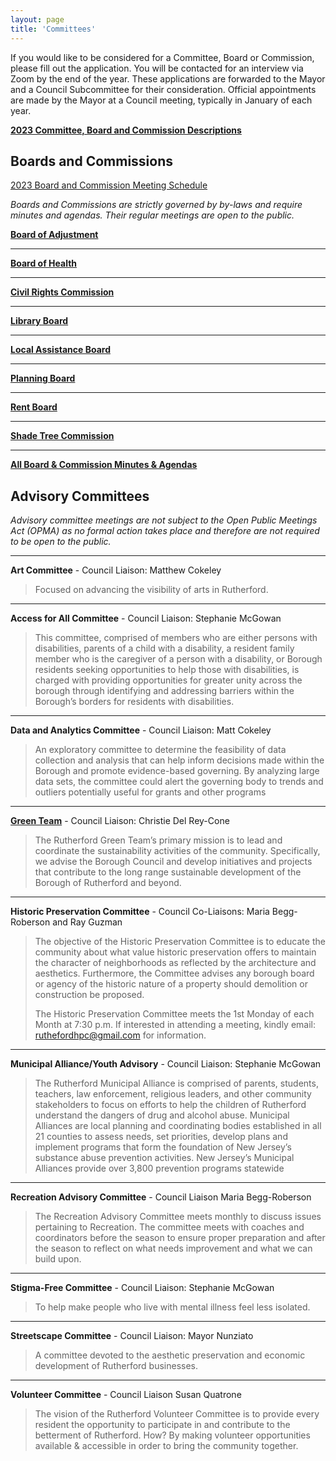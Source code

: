 ```yaml
---
layout: page
title: 'Committees'
---
```



<p markdown=1>
 
 If you would like to be considered for a Committee, Board or Commission, please fill out the application. You will be contacted for an interview via Zoom by the end of the year. These applications are forwarded to the Mayor and a Council Subcommittee for their consideration. Official appointments are made by the Mayor at a Council meeting, typically in January of each year.


[**2023 Committee, Board and Commission Descriptions**](https://storage.googleapis.com/static.rutherford-nj.com/committees/2023%20Committee%20Descriptions.pdf)  

</p>

<div class="row">
<div class="col-md-4">
<div class="card mb-4">
<div class="card-body" markdown=1>

## Boards and Commissions

[2023 Board and Commission Meeting Schedule](https://storage.googleapis.com/static.rutherford-nj.com/committees/ANNUAL%20NOTICE%202023.pdf)

*Boards and Commissions are strictly governed by by-laws and require minutes and agendas. Their regular meetings are open to the public.* 


[**Board of Adjustment**](board-of-adjustment/) 

---

[**Board of Health**](board-of-health/)

---

[**Civil Rights Commission**](civil-rights-commission/)

---

[**Library Board**](library-board/)

---

[**Local Assistance Board**](local-assistance-board/)

---

[**Planning Board**](planning-board/)

---

[**Rent Board**](rent-board/)

---

[**Shade Tree Commission**](shade-tree-commission/)

---

[**All Board & Commission Minutes & Agendas**](/departments/borough-clerk/minutes-and-agendas/)

</div>
</div>
</div>


<div class="col-md-8">
<div class="card mb-4">
<div class="card-body" markdown=1>

## Advisory Committees

*Advisory committee meetings are not subject to the Open Public Meetings Act (OPMA) as no formal action takes place and therefore are not required to be open to the public.*   

---

**Art Committee** - Council Liaison: Matthew Cokeley

> Focused on advancing the visibility of arts in Rutherford.

---

**Access for All Committee** - Council Liaison: Stephanie McGowan

> This committee, comprised of members who are either persons with disabilities, parents of a child with a disability, a resident family member who is the caregiver of a person with a disability, or Borough residents seeking opportunities to help those with disabilities, is charged with providing opportunities for greater unity across the borough through identifying and addressing barriers within the Borough’s borders for residents with disabilities.

---                            

**Data and Analytics Committee** - Council Liaison: Matt Cokeley

> An exploratory committee to determine the feasibility of data collection and analysis that can help inform decisions made within the Borough and promote evidence-based governing. By analyzing large data sets, the committee could alert the governing body to trends and outliers potentially useful for grants and other programs

---

[**Green Team**](green-team/) - Council Liaison: Christie Del Rey-Cone

> The Rutherford Green Team’s primary mission is to lead and coordinate the sustainability activities of the community. Specifically, we advise the Borough Council and develop initiatives and projects that contribute to the long range sustainable development of the Borough of Rutherford and beyond.

---

**Historic Preservation Committee** - Council Co-Liaisons: Maria Begg-Roberson and Ray Guzman

> The objective of the Historic Preservation Committee is to educate the community about what value historic preservation offers to maintain the character of neighborhoods as reflected by the architecture and aesthetics. Furthermore, the Committee advises any borough board or agency of the historic nature of a property should demolition or construction be proposed.
> 
> The Historic Preservation Committee meets the 1st Monday of each Month at 7:30 p.m.  If interested in attending a meeting, kindly email: ruthefordhpc@gmail.com for information.

---

**Municipal Alliance/Youth Advisory** - Council Liaison: Stephanie McGowan

> The Rutherford Municipal Alliance is comprised of parents, students, teachers, law enforcement, religious leaders, and other community stakeholders to focus on efforts to help the children of Rutherford understand the dangers of drug and alcohol abuse.
Municipal Alliances are local planning and coordinating bodies established in all 21 counties to assess needs, set priorities, develop plans and implement programs that form the foundation of New Jersey’s substance abuse prevention activities. New Jersey’s Municipal Alliances provide over 3,800 prevention programs statewide

---

**Recreation Advisory Committee** - Council Liaison Maria Begg-Roberson

> The Recreation Advisory Committee meets monthly to discuss issues pertaining to Recreation.  The committee meets with coaches and coordinators before the season to ensure proper preparation and after the season to reflect on what needs improvement and what we can build upon.

---

**Stigma-Free Committee** - Council Liaison: Stephanie McGowan

> To help make people who live with mental illness feel less isolated.

---

**Streetscape Committee** - Council Liaison: Mayor Nunziato

> A committee devoted to the aesthetic preservation and economic development of Rutherford businesses.

---

**Volunteer Committee** - Council Liaison Susan Quatrone

> The vision of the Rutherford Volunteer Committee is to provide every resident the opportunity to participate in and contribute to the betterment of Rutherford. How? 
By making volunteer opportunities available & accessible in order to bring the community together. 


</div>
</div>
</div>
</div>

